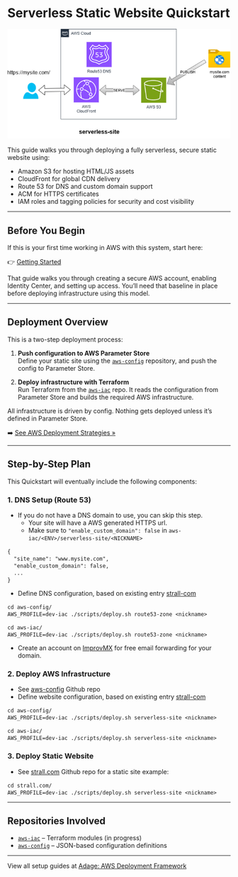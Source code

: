# Serverless Static Website Quickstart

![Push Configuration to AWS Parameter Store](../img/serverless-site.drawio.png)

This guide walks you through deploying a fully serverless, secure static website using:

- Amazon S3 for hosting HTML/JS assets  
- CloudFront for global CDN delivery  
- Route 53 for DNS and custom domain support  
- ACM for HTTPS certificates  
- IAM roles and tagging policies for security and cost visibility

---

## Before You Begin

If this is your first time working in AWS with this system, start here:

👉 [Getting Started](../GETTING_STARTED.md)

That guide walks you through creating a secure AWS account, enabling Identity Center, and setting up access. You’ll need that baseline in place before deploying infrastructure using this model.

---

## Deployment Overview

This is a two-step deployment process:

1. **Push configuration to AWS Parameter Store**  
   Define your static site using the [`aws-config`](https://github.com/tstrall/aws-config) repository, and push the config to Parameter Store.

2. **Deploy infrastructure with Terraform**  
   Run Terraform from the [`aws-iac`](https://github.com/tstrall/aws-iac) repo. It reads the configuration from Parameter Store and builds the required AWS infrastructure.

All infrastructure is driven by config. Nothing gets deployed unless it’s defined in Parameter Store.

➡️ [See AWS Deployment Strategies »](../deployment/README.md)

---

## Step-by-Step Plan

This Quickstart will eventually include the following components:

### 1. DNS Setup (Route 53)

- If you do not have a DNS domain to use, you can skip this step.
  - Your site will have a AWS generated HTTPS url.
  - Make sure to `"enable_custom_domain": false` in `aws-iac/<ENV>/serverless-site/<NICKNAME>`

```
{
  "site_name": "www.mysite.com",
  "enable_custom_domain": false,
  ...
}
```

- Define DNS configuration, based on existing entry [strall-com](https://github.com/tstrall/aws-config/blob/main/iac/prod/route53-zone/strall-com/config.json)

```
cd aws-config/
AWS_PROFILE=dev-iac ./scripts/deploy.sh route53-zone <nickname>
```

```
cd aws-iac/
AWS_PROFILE=dev-iac ./scripts/deploy.sh route53-zone <nickname>
```

- Create an account on [ImprovMX](https://improvmx.com/) for free email forwarding for your domain.

### 2. Deploy AWS Infrastructure

- See [aws-config](https://github.com/tstrall/aws-config/) Github repo
- Define website configuration, based on existing entry [strall-com](https://github.com/tstrall/aws-config/blob/main/iac/prod/serverless-site/strall-com/config.json)

```
cd aws-config/
AWS_PROFILE=dev-iac ./scripts/deploy.sh serverless-site <nickname>
```

```
cd aws-iac/
AWS_PROFILE=dev-iac ./scripts/deploy.sh serverless-site <nickname>
```

### 3. Deploy Static Website 

- See [strall.com](strall.com) Github repo for a static site example:

```
cd strall.com/
AWS_PROFILE=dev-iac ./scripts/deploy.sh serverless-site <nickname>
```

---

## Repositories Involved

- [`aws-iac`](https://github.com/tstrall/aws-iac) – Terraform modules (in progress)  
- [`aws-config`](https://github.com/tstrall/aws-config) – JSON-based configuration definitions  

---

View all setup guides at [Adage: AWS Deployment Framework](../README.md)
